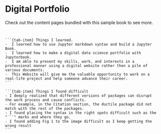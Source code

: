 # **Digital Portfolio**


Check out the content pages bundled with this sample book to see more.

```{tableofcontents} 


```

````{tab-set}
```{tab-item} Things I learned.
-  I learned how to use Jupyter markdown syntax and build a Jupyter Book.
-  I learned how to make a digital data science portfolio with Jupytorbook.
-  I am able to present my skills, work, and interests in a professional manner using a digital website rather then a pile of various documents.
-  This Website will give me the valuable opportunity to work on a real-life project and help someone advance their career.
```

```{tab-item} Things I found difficult
- I deeply realized that different versions of packages can disrupt the work process and cause conflicts.
- For example, in the Citation section, the ductile package did not match with the rest of the packages.
- I found placing the syntax in the right spots difficult such as the "```" marks and where they go.
- I found adding Fig 1 to the image difficult as I keep getting the wrong result
```
````
